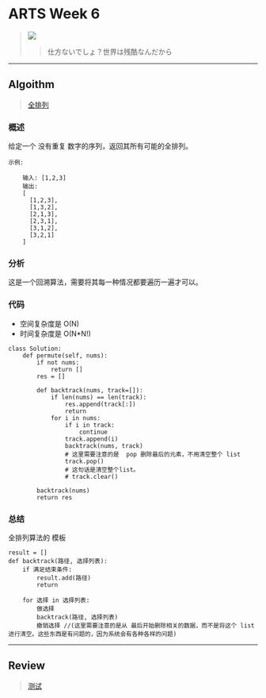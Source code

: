 # ARTS Week 6
>![](https://imgconvert.csdnimg.cn/aHR0cHM6Ly9zdGF0aWMwMDEuZ2Vla2Jhbmcub3JnL2luZm9xLzI2LzI2NDY1YWFmZjZkNmIzZjY2OTUxZjljZDAwOTlhZTU2LmpwZWc?x-oss-process=image/format,png)
>>仕方ないでしょ？世界は残酷なんだから 

***
## Algoithm
> [全排列](https://leetcode-cn.com/problems/permutations/)

### 概述
给定一个 没有重复 数字的序列，返回其所有可能的全排列。

    示例:
    
        输入: [1,2,3]
        输出:
        [
          [1,2,3],
          [1,3,2],
          [2,1,3],
          [2,3,1],
          [3,1,2],
          [3,2,1]
        ]


### 分析
这是一个回溯算法，需要将其每一种情况都要遍历一遍才可以。

### 代码
* 空间复杂度是 O(N)
* 时间复杂度是 O(N*N!)
```python3
class Solution:
    def permute(self, nums):
        if not nums:
            return []
        res = []

        def backtrack(nums, track=[]):
            if len(nums) == len(track):
                res.append(track[:])
                return
            for i in nums:
                if i in track:
                    continue
                track.append(i)
                backtrack(nums, track)
                # 这里需要注意的是  pop 删除最后的元素，不用清空整个 list
                track.pop()
                # 这句话是清空整个list。
                # track.clear()

        backtrack(nums)
        return res
```

### 总结
全排列算法的 模板

```
result = []
def backtrack(路径, 选择列表):
    if 满足结束条件:
        result.add(路径)
        return

    for 选择 in 选择列表:
        做选择
        backtrack(路径, 选择列表)
        撤销选择 //(这里需要注意的是从 最后开始删除相关的数据，而不是将这个 list 进行清空。这些东西是有问题的，因为系统会有各种各样的问题)
```

***
## Review
> [测试](www.github.com)

